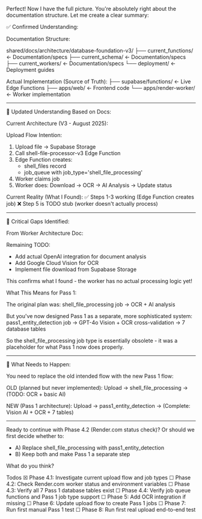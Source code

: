 Perfect! Now I have the full picture. You're absolutely right about the documentation structure. Let me
  create a clear summary:

  ✅ Confirmed Understanding:



   Documentation Structure:

  shared/docs/architecture/database-foundation-v3/
  ├── current_functions/     ← Documentation/specs
  ├── current_schema/        ← Documentation/specs
  ├── current_workers/       ← Documentation/specs
  └── deployment/            ← Deployment guides

  Actual Implementation (Source of Truth):
  ├── supabase/functions/    ← Live Edge Functions
  ├── apps/web/              ← Frontend code
  └── apps/render-worker/    ← Worker implementation

  ---
  🎯 Updated Understanding Based on Docs:

  Current Architecture (V3 - August 2025):

  Upload Flow Intention:
  1. Upload file → Supabase Storage
  2. Call shell-file-processor-v3 Edge Function
  3. Edge Function creates:
     - shell_files record
     - job_queue with job_type='shell_file_processing'
  4. Worker claims job
  5. Worker does: Download → OCR → AI Analysis → Update status

  Current Reality (What I Found):
  ✅ Steps 1-3 working (Edge Function creates job)
  ❌ Step 5 is TODO stub (worker doesn't actually process)

  ---
  📝 Critical Gaps Identified:

  From Worker Architecture Doc:

  Remaining TODO:
  - Add actual OpenAI integration for document analysis
  - Add Google Cloud Vision for OCR
  - Implement file download from Supabase Storage

  This confirms what I found - the worker has no actual processing logic yet!

  What This Means for Pass 1:

  The original plan was:
  shell_file_processing job → OCR + AI analysis

  But you've now designed Pass 1 as a separate, more sophisticated system:
  pass1_entity_detection job → GPT-4o Vision + OCR cross-validation → 7 database tables

  So the shell_file_processing job type is essentially obsolete - it was a placeholder for what Pass 1 now
  does properly.

  ---
  🔧 What Needs to Happen:

  You need to replace the old intended flow with the new Pass 1 flow:

  OLD (planned but never implemented):
  Upload → shell_file_processing → (TODO: OCR + basic AI)

  NEW (Pass 1 architecture):
  Upload → pass1_entity_detection → (Complete: Vision AI + OCR + 7 tables)

  ---
  Ready to continue with Phase 4.2 (Render.com status check)? Or should we first decide whether to:
  - A) Replace shell_file_processing with pass1_entity_detection
  - B) Keep both and make Pass 1 a separate step

  What do you think?

  Todos
  ☒ Phase 4.1: Investigate current upload flow and job types
  ☐ Phase 4.2: Check Render.com worker status and environment variables
  ☐ Phase 4.3: Verify all 7 Pass 1 database tables exist
  ☐ Phase 4.4: Verify job queue functions and Pass 1 job type support
  ☐ Phase 5: Add OCR integration if missing
  ☐ Phase 6: Update upload flow to create Pass 1 jobs
  ☐ Phase 7: Run first manual Pass 1 test
  ☐ Phase 8: Run first real upload end-to-end test